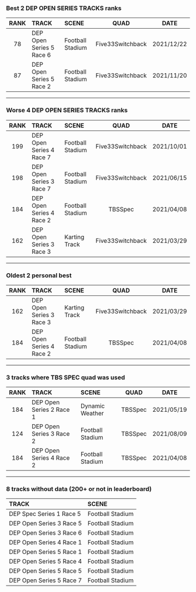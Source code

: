 ### Best 2 DEP OPEN SERIES TRACKS ranks
|RANK|TRACK|SCENE|QUAD|DATE|
|:---:|:---|:---|:---:|:---:|
|78|DEP Open Series 5 Race 6|Football Stadium|Five33Switchback|2021/12/22|
|87|DEP Open Series 5 Race 2|Football Stadium|Five33Switchback|2021/11/20|
---
### Worse 4 DEP OPEN SERIES TRACKS ranks
|RANK|TRACK|SCENE|QUAD|DATE|
|:---:|:---|:---|:---:|:---:|
|199|DEP Open Series 4 Race 7|Football Stadium|Five33Switchback|2021/10/01|
|198|DEP Open Series 3 Race 7|Football Stadium|Five33Switchback|2021/06/15|
|184|DEP Open Series 4 Race 2|Football Stadium|TBSSpec|2021/04/08|
|162|DEP Open Series 3 Race 3|Karting Track|Five33Switchback|2021/03/29|
---
### Oldest 2 personal best
|RANK|TRACK|SCENE|QUAD|DATE|
|:---:|:---|:---|:---:|:---:|
|162|DEP Open Series 3 Race 3|Karting Track|Five33Switchback|2021/03/29|
|184|DEP Open Series 4 Race 2|Football Stadium|TBSSpec|2021/04/08|
---
### 3 tracks where TBS SPEC quad was used
|RANK|TRACK|SCENE|QUAD|DATE|
|:---:|:---|:---|:---:|:---:|
|184|DEP Open Series 2 Race 1|Dynamic Weather|TBSSpec|2021/05/19|
|124|DEP Open Series 3 Race 2|Football Stadium|TBSSpec|2021/08/09|
|184|DEP Open Series 4 Race 2|Football Stadium|TBSSpec|2021/04/08|
---
### 8 tracks without data (200+ or not in leaderboard)
|TRACK|SCENE|
|:---|:---|
|DEP Spec Series 1 Race 5|Football Stadium|
|DEP Open Series 3 Race 5|Football Stadium|
|DEP Open Series 3 Race 6|Football Stadium|
|DEP Open Series 4 Race 1|Football Stadium|
|DEP Open Series 5 Race 1|Football Stadium|
|DEP Open Series 5 Race 4|Football Stadium|
|DEP Open Series 5 Race 5|Football Stadium|
|DEP Open Series 5 Race 7|Football Stadium|
